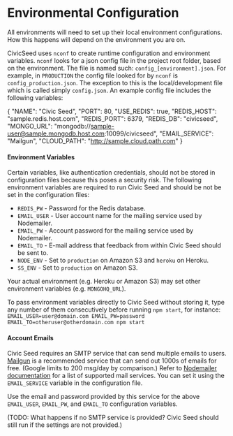
# Environmental Configuration

All environments will need to set up their local environment configurations. How this happens will depend on the environment you are on.


CivicSeed uses `nconf` to create runtime configuration and environment variables. `nconf` looks for a json config file in the project root folder, based on the environment. The file is named such: `config_[environment].json`. For example, in `PRODUCTION` the config file looked for by `nconf` is `config_production.json`. The exception to this is the local/development file which is called simply `config.json`. An example config file includes the following variables:

  {
    "NAME": "Civic Seed",
    "PORT": 80,
    "USE_REDIS": true,
    "REDIS_HOST": "sample.redis.host.com",
    "REDIS_PORT": 6379,
    "REDIS_DB": "civicseed",
    "MONGO_URL": "mongodb://sample-user@sample.mongodb.host.com:10099/civicseed",
    "EMAIL_SERVICE": "Mailgun",
    "CLOUD_PATH": "http://sample.cloud.path.com"
  }

#### Environment Variables

Certain variables, like authentication credentials, should not be stored in configuration files because this poses a security risk. The following environment variables are required to run Civic Seed and should be not be set in the configuration files:

* `REDIS_PW` - Password for the Redis database.
* `EMAIL_USER` - User account name for the mailing service used by Nodemailer.
* `EMAIL_PW` - Account password for the mailing service used by Nodemailer.
* `EMAIL_TO` - E-mail address that feedback from within Civic Seed should be sent to.
* `NODE_ENV` - Set to `production` on Amazon S3 and `heroku` on Heroku.
* `SS_ENV` - Set to `production` on Amazon S3.

Your actual environment (e.g. Heroku or Amazon S3) may set other environment variables (e.g. `MONGOHQ_URL`).

To pass environment variables directly to Civic Seed without storing it, type any number of them consecutively before running `npm start`, for instance: `EMAIL_USER=user@domain.com EMAIL_PW=password EMAIL_TO=otheruser@otherdomain.com npm start`


#### Account Emails

Civic Seed requires an SMTP service that can send multiple emails to users. [Mailgun](http://www.mailgun.com/) is a recommended service that can send out 1000s of emails for free. (Google limits to 200 msg/day by comparison.) Refer to [Nodemailer documentation](http://www.nodemailer.com/docs/smtp) for a list of supported mail services. You can set it using the `EMAIL_SERVICE` variable in the configuration file.

Use the email and password provided by this service for the above `EMAIL_USER`, `EMAIL_PW`, and `EMAIL_TO` configuration variables.

(TODO: What happens if no SMTP service is provided? Civic Seed should still run if the settings are not provided.)
